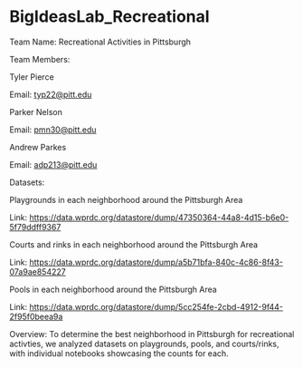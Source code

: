 # BigIdeasLab_Recreational
Team Name: Recreational Activities in Pittsburgh

Team Members:

Tyler Pierce 

Email: typ22@pitt.edu 

Parker Nelson 

Email: pmn30@pitt.edu

Andrew Parkes 

Email: adp213@pitt.edu

Datasets:

Playgrounds in each neighborhood around the Pittsburgh Area

Link: https://data.wprdc.org/datastore/dump/47350364-44a8-4d15-b6e0-5f79ddff9367

Courts and rinks in each neighborhood around the Pittsburgh Area

Link: https://data.wprdc.org/datastore/dump/a5b71bfa-840c-4c86-8f43-07a9ae854227

Pools in each neighborhood around the Pittsburgh Area

Link: https://data.wprdc.org/datastore/dump/5cc254fe-2cbd-4912-9f44-2f95f0beea9a

Overview:
To determine the best neighborhood in Pittsburgh for recreational activties, we analyzed datasets on playgrounds, pools, and courts/rinks, with individual notebooks showcasing the counts for each.
